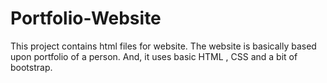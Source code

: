 # Portfolio-Website
This project contains html files for website. The website is basically based upon portfolio of a person. And, it uses basic HTML , CSS and a bit of bootstrap.
